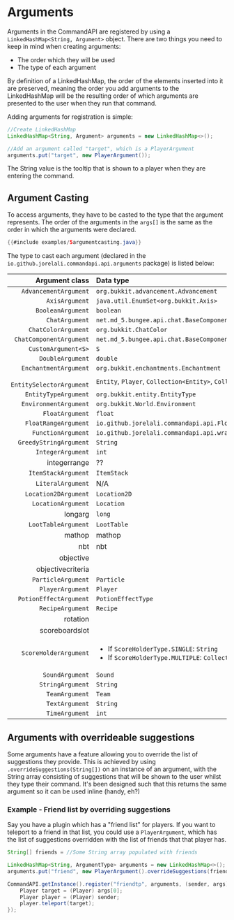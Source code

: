 # Arguments

Arguments in the CommandAPI are registered by using a `LinkedHashMap<String, Argument>` object. There are two things you need to keep in mind when creating arguments:

* The order which they will be used
* The type of each argument

By definition of a LinkedHashMap, the order of the elements inserted into it are preserved, meaning the order you add arguments to the LinkedHashMap will be the resulting order of which arguments are presented to the user when they run that command.

Adding arguments for registration is simple:

```java
//Create LinkedHashMap
LinkedHashMap<String, Argument> arguments = new LinkedHashMap<>();

//Add an argument called "target", which is a PlayerArgument
arguments.put("target", new PlayerArgument());
```

The String value is the tooltip that is shown to a player when they are entering the command.

## Argument Casting

To access arguments, they have to be casted to the type that the argument represents. The order of the arguments in the `args[]` is the same as the order in which the arguments were declared.

```java
{{#include examples/5argumentcasting.java}}
```

The type to cast each argument (declared in the `io.github.jorelali.commandapi.api.arguments` package) is listed below:

|          Argument class          |                          Data type                             |
| -------------------------------: | :------------------------------------------------------------- |
|      `AdvancementArgument`       |                        `org.bukkit.advancement.Advancement`    |
|      `AxisArgument`       |                        `java.util.EnumSet<org.bukkit.Axis>`                        |
|        `BooleanArgument`         |                          `boolean`                             |
|       `ChatArgument`        | `net.md_5.bungee.api.chat.BaseComponent[]`             |
|       `ChatColorArgument`        |                         `org.bukkit.ChatColor`        |
|     `ChatComponentArgument`      |        `net.md_5.bungee.api.chat.BaseComponent[]` |
| `CustomArgument<S>` | `S` |
|         `DoubleArgument`         |                           `double`                             |
|      ` EnchantmentArgument`      |               `org.bukkit.enchantments.Enchantment` |
|    ` EntitySelectorArgument`     | `Entity`, `Player`, `Collection<Entity>`, `Collection<Player>` |
|      ` EntityTypeArgument`       |                       `org.bukkit.entity.EntityType` |
| `EnvironmentArgument` | `org.bukkit.World.Environment` |
|         ` FloatArgument`         |                           `float`                              |
|`FloatRangeArgument`| `io.github.jorelali.commandapi.api.FloatRange` |
|       ` FunctionArgument`        | `io.github.jorelali.commandapi.api.wrappers.FunctionWrapper[]` |
|     ` GreedyStringArgument`      |                           `String`                             |
|        ` IntegerArgument`        |                            `int`                               |
|integerrange|??|
|       ` ItemStackArgument`       |                         `ItemStack`                            |
|        ` LiteralArgument`        |                             N/A                                |
|       ` Location2DArgument`        |                          `Location2D`                            |
|       ` LocationArgument`        |                          `Location`                            |
|longarg| `long`|
|       `LootTableArgument`        |                         `LootTable`                            |
|mathop| mathop|
|nbt|nbt|
|objective||
|objectivecriteria||
|       ` ParticleArgument`        |                          `Particle`                            |
|         `PlayerArgument`         |                           `Player`                             |
|     ` PotionEffectArgument`      |                      `PotionEffectType`                        |
|         `RecipeArgument`         |                           `Recipe`                             |
|rotation||
|scoreboardslot||
|`ScoreHolderArgument`|<ul><li>If `ScoreHolderType.SINGLE`: `String`</li><li>If `ScoreHolderType.MULTIPLE`: `Collection<String>`</li></ul>|
|         `SoundArgument`          |                           `Sound`                              |
|         `StringArgument`         |                           `String`                             |
|`TeamArgument`|`Team`|
|          `TextArgument`          |                           `String`                             |
|`TimeArgument`|`int`|

## Arguments with overrideable suggestions

Some arguments have a feature allowing you to override the list of suggestions they provide. This is achieved by using `.overrideSuggestions(String[])` on an instance of an argument, with the String array consisting of suggestions that will be shown to the user whilst they type their command. It's been designed such that this returns the same argument so it can be used inline (handy, eh?)


### Example - Friend list by overriding suggestions

Say you have a plugin which has a "friend list" for players. If you want to teleport to a friend in that list, you could use a `PlayerArgument`, which has the list of suggestions overridden with the list of friends that that player has.

```java
String[] friends = //Some String array populated with friends

LinkedHashMap<String, ArgumentType> arguments = new LinkedHashMap<>();
arguments.put("friend", new PlayerArgument().overrideSuggestions(friends));

CommandAPI.getInstance().register("friendtp", arguments, (sender, args) -> {
	Player target = (Player) args[0];
	Player player = (Player) sender;
	player.teleport(target);
});
```
